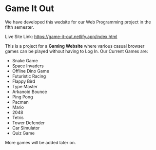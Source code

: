 # Game It Out

We have developed this wedsite for our Web Programming project in the fifth semester.

Live Site Link: https://game-it-out.netlify.app/index.html

This is a project for a **Gaming Website** where various casual browser games can be played without having to Log In.
Our Current Games are:

- Snake Game
- Space Invaders
- Offline Dino Game
- Futuristic Racing
- Flappy Bird
- Type Master
- Arkanoid Bounce
- Ping Pong
- Pacman
- Mario
- 2048
- Tetris
- Tower Defender
- Car Simulator
- Quiz Game

More games will be added later on.
